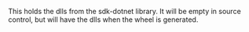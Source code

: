 This holds the dlls from the sdk-dotnet library.  It will be empty in source control, but will have the dlls when the wheel is generated.
